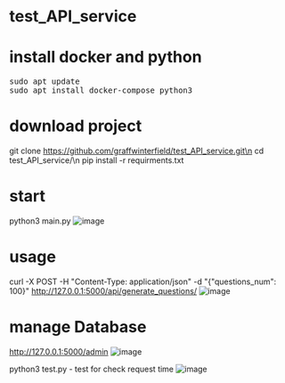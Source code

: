 ﻿# test_API_service

# install docker and python
<pre>
sudo apt update
sudo apt install docker-compose python3
</pre>

# download project
git clone https://github.com/graffwinterfield/test_API_service.git\n
cd test_API_service/\n
pip install -r requirments.txt

# start
python3 main.py
![image](https://github.com/graffwinterfield/test_API_service/assets/110451740/293e09a8-d4f1-42bd-85bb-657dca036f91)

# usage
curl -X POST -H "Content-Type: application/json" -d "{\"questions_num\": 100}" http://127.0.0.1:5000/api/generate_questions/
![image](https://github.com/graffwinterfield/test_API_service/assets/110451740/563bcfc3-7a04-4504-9b2c-258f90133540)

# manage Database
http://127.0.0.1:5000/admin
![image](https://github.com/graffwinterfield/test_API_service/assets/110451740/1df3a95a-53ff-4516-ba44-2b884c099a30)

python3 test.py - test for check request time
![image](https://github.com/graffwinterfield/test_API_service/assets/110451740/43e2c27d-304d-47ea-8cd2-e990038b4bfd)

